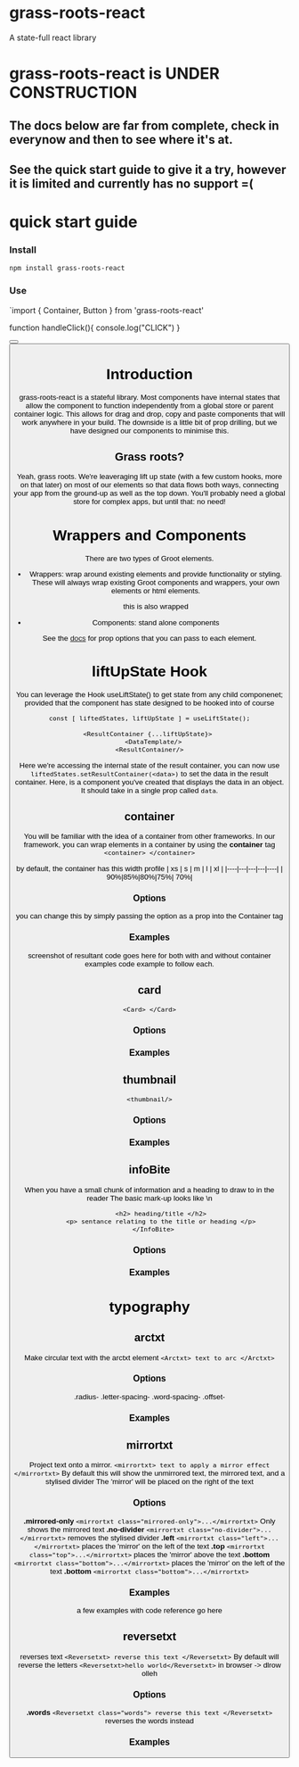 # grass-roots-react
A state-full react library

# grass-roots-react is UNDER CONSTRUCTION
## The docs below are far from complete, check in everynow and then to see where it's at.
## See the quick start guide to give it a try, however it is limited and currently has no support =(

# quick start guide

### Install
`npm install grass-roots-react`

### Use
`import { Container, Button } from 'grass-roots-react'

function handleClick(){
  console.log("CLICK")
}

<Container>
  <Button 
    text='press'
    color='rgb(255,125,125)'
  />
  <Button
    text='console log a "click"'
    color='#000'
    skin='flat'
    onClick={handleClick}
  />
<Container/>

# Introduction
grass-roots-react is a stateful library. Most components have internal states that allow the component to function independently from a global store or parent container logic. This allows for drag and drop, copy and paste components that will work anywhere in your build. The downside is a little bit of prop drilling, but we have designed our components to minimise this. 

## Grass roots?
Yeah, grass roots. We're leaveraging lift up state (with a few custom hooks, more on that later) on most of our elements so that data flows both ways, connecting your app from the ground-up as well as the top down. You'll probably need a global store for complex apps, but until that: no need! 

# Wrappers and Components
There are two types of Groot elements.
- Wrappers:
    wrap around existing elements and provide functionality or styling.
    These will always wrap existing Groot components and wrappers, your own elements or html elements.
    <Wrapper>
      <WrappedComponent/>
      <Wrapper>
        <p>this is also wrapped</p>
      <Wrapped/>
    </Wrapper>
  
- Components:
  stand alone components <Component/>
  
See the <a href='#'>docs</a> for prop options that you can pass to each element.

# liftUpState Hook
You can leverage the Hook useLiftState() to get state from any child componenet; provided that the component has state designed to be hooked into of course

```
const [ liftedStates, liftUpState ] = useLiftState();

<ResultContainer {...liftUpState}> 
  <DataTemplate/>
<ResultContainer/>
```
Here we're accessing the internal state of the result container, you can now use `liftedStates.setResultContainer(<data>)`
to set the data in the result container. Here, <DataTemplate/> is a component you've created that displays the data in an object. It should take in a single prop called `data`.


## container 
You will be familiar with the idea of a container from other frameworks.
In our framework, you can wrap elements in a container by using the **container** tag
```<container> </container>```

by default, the container has this width profile
| xs | s | m | l | xl |
|----|---|---|---|----|
| 90%|85%|80%|75%| 70%|

### Options
you can change this by simply passing the option as a prop into the Container tag


### Examples
screenshot of resultant code goes here for both with and without container examples
code example to follow each.

## card 
```<Card> </Card>```
### Options
### Examples

## thumbnail
```<thumbnail/>```
### Options
### Examples

## infoBite
When you have a small chunk of information and a heading to draw to in the reader
The basic mark-up looks like \n
```<InfoBite>
      <h2> heading/title </h2>
      <p> sentance relating to the title or heading </p>
  </InfoBite>
```
### Options
### Examples

# typography

## arctxt 
Make circular text with the arctxt element 
```<Arctxt> text to arc </Arctxt>```

### Options
.radius-<value>
.letter-spacing-<value>
.word-spacing-<value>
.offset-<value>
### Examples

## mirrortxt
Project text onto a mirror.
 ```<mirrortxt> text to apply a mirror effect </mirrortxt>``` 
 By default this will show the unmirrored text, the mirrored text, and a stylised divider
 The 'mirror' will be placed on the right of the text
### Options
  **.mirrored-only** ```<mirrortxt class="mirrored-only">...</mirrortxt>```
    Only shows the mirrored text
  **.no-divider** ```<mirrortxt class="no-divider">...</mirrortxt>```
      removes the stylised divider
  **.left** ```<mirrortxt class="left">...</mirrortxt>```
     places the 'mirror' on the left of the text
  **.top** ```<mirrortxt class="top">...</mirrortxt>```
    places the 'mirror' above the text
  **.bottom** ```<mirrortxt class="bottom">...</mirrortxt>```
      places the 'mirror' on the left of the text
  **.bottom** ```<mirrortxt class="bottom">...</mirrortxt>```
### Examples
a few examples with code reference go here

## reversetxt
reverses text
 ```<Reversetxt> reverse this text </Reversetxt>``` 
By default will reverse the letters
```<Reversetxt>hello world</Reversetxt>``` in browser -> dlrow olleh 
### Options
**.words**  ```<Reversetxt class="words"> reverse this text </Reversetxt>``` 
reverses the words instead
### Examples
   
